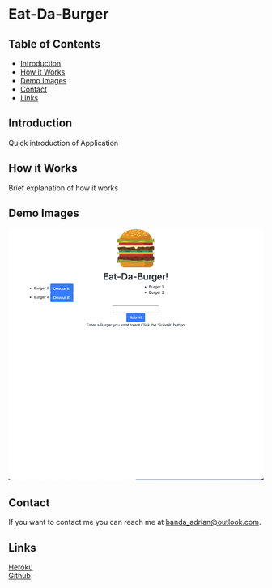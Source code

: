 # Eat-Da-Burger

## Table of Contents
* [Introduction](#introduction) 
* [How it Works](#how-it-works)
* [Demo Images](#demo-images)
* [Contact](#contact)
* [Links](#links)

## Introduction
Quick introduction of Application

## How it Works
Brief explanation of how it works

## Demo Images

![screenshot](public/assets/images/index.png) 

## Contact
If you want to contact me you can reach me at banda_adrian@outlook.com.

## Links
[Heroku](link)  
[Github](https://github.com/banda-adrian)
